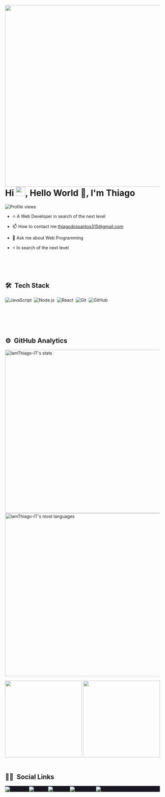 <img align="right" height="590em" src="https://gist.githubusercontent.com/IamThiago-IT/b01b3df7eebc100e0ff872d1b00233a4/raw/0de22a2951261006ad3b9b3f0d49738c3b34c6a0/GitHubCard.svg"/>
<h1 align="left">Hi <img src="https://raw.githubusercontent.com/kaueMarques/kaueMarques/master/hi.gif" width="30px">, Hello World 👋, I'm Thiago</h1>
<p align="left"> <img src="https://komarev.com/ghpvc/?username=IamThiago-IT&color=yellow" alt="Profile views" /> </p>

- 🔥 A Web Developer in search of the next level 

- 📫 How to contact me thiagodossantos315@gmail.com

- 💬 Ask me about Web Programming

- ⚡ In search of the next level

<br><br><br>

## 🛠 &nbsp;Tech Stack

![JavaScript](https://img.shields.io/badge/-JavaScript-191622?style=flat&logo=javascript)&nbsp;
![Node.js](https://img.shields.io/badge/-Node.js-191622?style=flat&logo=node.js)&nbsp;
![React](https://img.shields.io/badge/-React-191622?style=flat&logo=react)&nbsp;
![Git](https://img.shields.io/badge/-Git-191622?style=flat&logo=git)&nbsp;
![GitHub](https://img.shields.io/badge/-GitHub-191622?style=flat&logo=github)&nbsp;


<br><br><br><br>

## ⚙️ &nbsp;GitHub Analytics

<p align="left">
<img 
     width="530em" 
     src="https://github-readme-stats.vercel.app/api?username=IamThiago-IT&show_icons=true&theme=" 
     alt="IamThiago-IT's stats"
 />
<img 
     width="530em"
     src="https://github-readme-stats.vercel.app/api/top-langs/?username=IamThiago-IT&layout=compact&theme=" 
     alt="IamThiago-IT's most languages"
/>
</p>
  <img height="250em" src="https://github-readme-streak-stats.herokuapp.com/?user=IamThiago-IT&show_icons=true&locale=en&layout=compact&theme=dark&line_height=1"/>
  <img height="250em" src="https://github-profile-summary-cards.vercel.app/api/cards/profile-details?username=IamThiago-IT&theme=monokai"/>
<br><br>

## 👨‍💻 &nbsp;Social Links

<p align="left" style="background:#191622">
<a href="https://codepen.io/IamThiago" target="_blank">
  <img align="center" src="https://img.shields.io/badge/-IamThiago-191622?style=flat&logo=codepen" alt="codepen"/>
</a>
<a href="https://twitter.com/IamThiago_IT" target="_blank">
  <img align="center" src="https://img.shields.io/badge/-IamThiago-191622?style=flat&logo=twitter" alt="twitter"/>  
</a>
<a href="https://linkedin.com/in/iamthiago" target="_blank">
  <img align="center" src="https://img.shields.io/badge/-IamThiago-191622?style=flat&logo=linkedin" alt="linkedin"/>
</a>
<a href="https://instagram.com/thiagodossantos_official" target="_blank">
 <img align="center" src="https://img.shields.io/badge/-IamThiago-191622?style=flat&logo=instagram" alt="instagram"/>
</a>
<a href="https://youtube.com/channel/UCjpdBVed5iNTwRooojPA1dg" target="_blank">
 <img align="center" src="https://img.shields.io/badge/-IamThiago-191622?style=flat&logo=youtube" alt="youtube"/>
</a>
</p>

<!--img width="500em" src="https://github-readme-twitter-gazf.vercel.app/api?id=maykbrito&layout=wide&show_reply=off&show_retweet=off" /-->

<!--
**IamThiago-IT/IamThiago-IT** is a ✨ _special_ ✨ repository because its `README.md` (this file) appears on your GitHub profile.

Here are some ideas to get you started:
- Hi there 👋
- 🔭 I’m currently working on ...
- 🌱 I’m currently learning ...
- 👯 I’m looking to collaborate on ...
- 🤔 I’m looking for help with ...
- 💬 Ask me about ...
- 📫 How to reach me: ...
- 😄 Pronouns: ...
- ⚡ Fun fact: ...
-->
